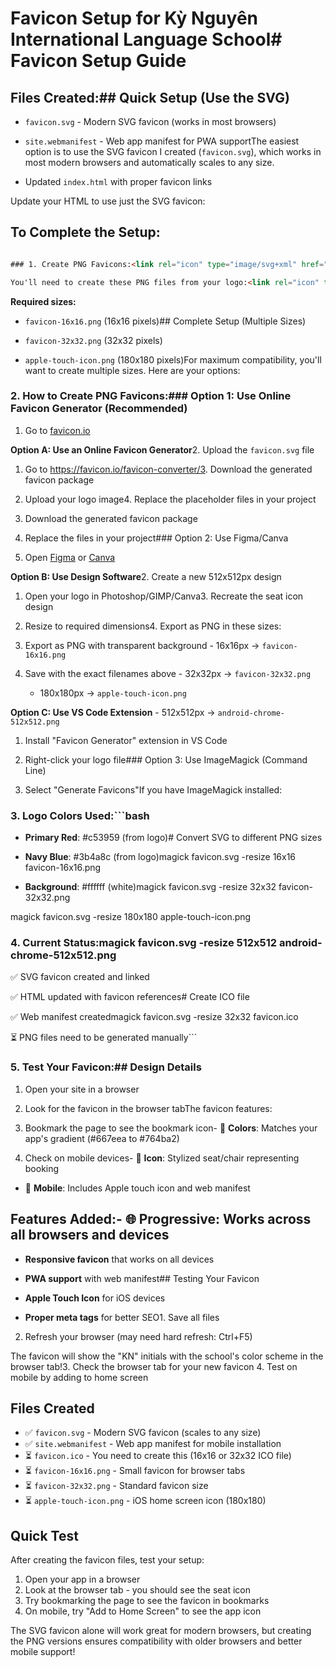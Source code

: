 # Favicon Setup for Kỳ Nguyên International Language School# Favicon Setup Guide



## Files Created:## Quick Setup (Use the SVG)

- `favicon.svg` - Modern SVG favicon (works in most browsers)

- `site.webmanifest` - Web app manifest for PWA supportThe easiest option is to use the SVG favicon I created (`favicon.svg`), which works in most modern browsers and automatically scales to any size.

- Updated `index.html` with proper favicon links

Update your HTML to use just the SVG favicon:

## To Complete the Setup:

```html

### 1. Create PNG Favicons:<link rel="icon" type="image/svg+xml" href="favicon.svg">

You'll need to create these PNG files from your logo:<link rel="icon" type="image/x-icon" href="favicon.ico"> <!-- Fallback for older browsers -->

```

**Required sizes:**

- `favicon-16x16.png` (16x16 pixels)## Complete Setup (Multiple Sizes)

- `favicon-32x32.png` (32x32 pixels) 

- `apple-touch-icon.png` (180x180 pixels)For maximum compatibility, you'll want to create multiple sizes. Here are your options:



### 2. How to Create PNG Favicons:### Option 1: Use Online Favicon Generator (Recommended)

1. Go to [favicon.io](https://favicon.io/favicon-converter/)

**Option A: Use an Online Favicon Generator**2. Upload the `favicon.svg` file

1. Go to https://favicon.io/favicon-converter/3. Download the generated favicon package

2. Upload your logo image4. Replace the placeholder files in your project

3. Download the generated favicon package

4. Replace the files in your project### Option 2: Use Figma/Canva

1. Open [Figma](https://figma.com) or [Canva](https://canva.com)

**Option B: Use Design Software**2. Create a new 512x512px design

1. Open your logo in Photoshop/GIMP/Canva3. Recreate the seat icon design

2. Resize to required dimensions4. Export as PNG in these sizes:

3. Export as PNG with transparent background   - 16x16px → `favicon-16x16.png`

4. Save with the exact filenames above   - 32x32px → `favicon-32x32.png`

   - 180x180px → `apple-touch-icon.png`

**Option C: Use VS Code Extension**   - 512x512px → `android-chrome-512x512.png`

1. Install "Favicon Generator" extension in VS Code

2. Right-click your logo file### Option 3: Use ImageMagick (Command Line)

3. Select "Generate Favicons"If you have ImageMagick installed:



### 3. Logo Colors Used:```bash

- **Primary Red**: #c53959 (from logo)# Convert SVG to different PNG sizes

- **Navy Blue**: #3b4a8c (from logo)magick favicon.svg -resize 16x16 favicon-16x16.png

- **Background**: #ffffff (white)magick favicon.svg -resize 32x32 favicon-32x32.png

magick favicon.svg -resize 180x180 apple-touch-icon.png

### 4. Current Status:magick favicon.svg -resize 512x512 android-chrome-512x512.png

✅ SVG favicon created and linked

✅ HTML updated with favicon references# Create ICO file

✅ Web manifest createdmagick favicon.svg -resize 32x32 favicon.ico

⏳ PNG files need to be generated manually```



### 5. Test Your Favicon:## Design Details

1. Open your site in a browser

2. Look for the favicon in the browser tabThe favicon features:

3. Bookmark the page to see the bookmark icon- 🎨 **Colors**: Matches your app's gradient (#667eea to #764ba2)

4. Check on mobile devices- 💺 **Icon**: Stylized seat/chair representing booking

- 📱 **Mobile**: Includes Apple touch icon and web manifest

## Features Added:- 🌐 **Progressive**: Works across all browsers and devices

- **Responsive favicon** that works on all devices

- **PWA support** with web manifest## Testing Your Favicon

- **Apple Touch Icon** for iOS devices

- **Proper meta tags** for better SEO1. Save all files

2. Refresh your browser (may need hard refresh: Ctrl+F5)

The favicon will show the "KN" initials with the school's color scheme in the browser tab!3. Check the browser tab for your new favicon
4. Test on mobile by adding to home screen

## Files Created

- ✅ `favicon.svg` - Modern SVG favicon (scales to any size)
- ✅ `site.webmanifest` - Web app manifest for mobile installation
- ⏳ `favicon.ico` - You need to create this (16x16 or 32x32 ICO file)
- ⏳ `favicon-16x16.png` - Small favicon for browser tabs
- ⏳ `favicon-32x32.png` - Standard favicon size
- ⏳ `apple-touch-icon.png` - iOS home screen icon (180x180)

## Quick Test

After creating the favicon files, test your setup:
1. Open your app in a browser
2. Look at the browser tab - you should see the seat icon
3. Try bookmarking the page to see the favicon in bookmarks
4. On mobile, try "Add to Home Screen" to see the app icon

The SVG favicon alone will work great for modern browsers, but creating the PNG versions ensures compatibility with older browsers and better mobile support!
